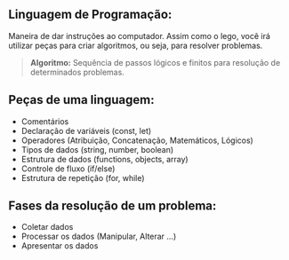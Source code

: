 ## Linguagem de Programação:

Maneira de dar instruções ao computador. Assim como o lego, você irá utilizar peças para criar algoritmos, ou seja, para resolver problemas.

> **Algoritmo:** Sequência de passos lógicos e finitos para resolução de determinados problemas.

## Peças de uma linguagem:

- Comentários
- Declaração de variáveis (const, let)
- Operadores (Atribuição, Concatenação, Matemáticos, Lógicos)
- Tipos de dados (string, number, boolean)
- Estrutura de dados (functions, objects, array)
- Controle de fluxo (if/else)
- Estrutura de repetição (for, while)

## Fases da resolução de um problema:

- Coletar dados
- Processar os dados (Manipular, Alterar ...)
- Apresentar os dados